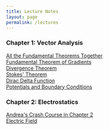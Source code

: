 ```yaml
---
title: Lecture Notes
layout: page
permalink: /lectures
---
```

### Chapter 1: Vector Analysis ### 
[All the Fundamental Theorems Together](/lectures/derivatives)<br>
[Fundamental Theorem of Gradients](/lectures/grad)<br>
[Divergence Theorem](/lectures/div)<br>
[Stokes' Theorem](/lectures/curl)<br>
[Dirac Delta Function](/lectures/dirac)<br>
[Potentials and Boundary Conditions](/lectures/potentials)<br>
### Chapter 2: Electrostatics ###
[Andrea's Crash Course in Chapter 2](/lectures/allChapt2)<br>
[Electric Field](/lectures/electric)<br>
